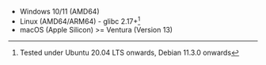 - Windows 10/11 (AMD64)
- Linux (AMD64/ARM64) - glibc 2.17+[^10]
- macOS (Apple Silicon) >= Ventura (Version 13)

[^10]: Tested under Ubuntu 20.04 LTS onwards, Debian 11.3.0 onwards